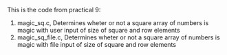 This is the code from practical 9:
1. magic_sq.c, Determines wheter or not a square array of numbers is magic with user input of size of square and row elements
2. magic_sq_file.c, Determines wheter or not a square array of numbers is magic with file input of size of square and row elements
